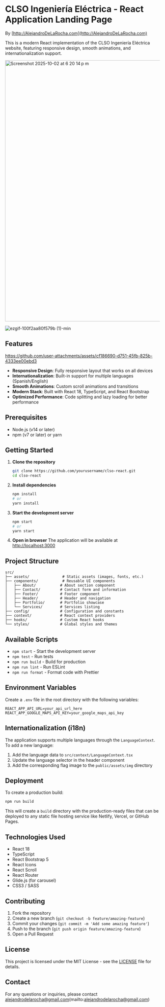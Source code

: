 # CLSO Ingeniería Eléctrica - React Application Landing Page

By [http://AlejandroDeLaRocha.com](http://AlejandroDeLaRocha.com)

This is a modern React implementation of the CLSO Ingeniería Eléctrica website, featuring responsive design, smooth animations, and internationalization support.

<img width="1070" height="847" alt="Screenshot 2025-10-02 at 6 20 14 p m" src="https://github.com/user-attachments/assets/ef22e526-dd92-42ad-b8c1-2a112b53e594" />



![ezgif-100f2aa80f579b (1)-min](https://github.com/user-attachments/assets/f516a9e3-acee-4379-91a3-1f16f6f1595a)



## Features

https://github.com/user-attachments/assets/cf186690-d751-45fb-825b-4333ee00ebd3



- **Responsive Design**: Fully responsive layout that works on all devices
- **Internationalization**: Built-in support for multiple languages (Spanish/English)
- **Smooth Animations**: Custom scroll animations and transitions
- **Modern Stack**: Built with React 18, TypeScript, and React Bootstrap
- **Optimized Performance**: Code splitting and lazy loading for better performance

## Prerequisites

- Node.js (v14 or later)
- npm (v7 or later) or yarn

## Getting Started

1. **Clone the repository**
   ```bash
   git clone https://github.com/yourusername/clso-react.git
   cd clso-react
   ```

2. **Install dependencies**
   ```bash
   npm install
   # or
   yarn install
   ```

3. **Start the development server**
   ```bash
   npm start
   # or
   yarn start
   ```

4. **Open in browser**
   The application will be available at [http://localhost:3000](http://localhost:3000)

## Project Structure

```
src/
├── assets/               # Static assets (images, fonts, etc.)
├── components/           # Reusable UI components
│   ├── About/           # About section component
│   ├── Contact/         # Contact form and information
│   ├── Footer/          # Footer component
│   ├── Header/          # Header and navigation
│   ├── Portfolio/       # Portfolio showcase
│   └── Services/        # Services listing
├── config/              # Configuration and constants
├── context/             # React context providers
├── hooks/               # Custom React hooks
└── styles/              # Global styles and themes
```

## Available Scripts

- `npm start` - Start the development server
- `npm test` - Run tests
- `npm run build` - Build for production
- `npm run lint` - Run ESLint
- `npm run format` - Format code with Prettier

## Environment Variables

Create a `.env` file in the root directory with the following variables:

```env
REACT_APP_API_URL=your_api_url_here
REACT_APP_GOOGLE_MAPS_API_KEY=your_google_maps_api_key
```

## Internationalization (i18n)

The application supports multiple languages through the `LanguageContext`. To add a new language:

1. Add the language data to `src/context/LanguageContext.tsx`
2. Update the language selector in the header component
3. Add the corresponding flag image to the `public/assets/img` directory

## Deployment

To create a production build:

```bash
npm run build
```

This will create a `build` directory with the production-ready files that can be deployed to any static file hosting service like Netlify, Vercel, or GitHub Pages.

## Technologies Used

- React 18
- TypeScript
- React Bootstrap 5
- React Icons
- React Scroll
- React Router
- Glide.js (for carousel)
- CSS3 / SASS

## Contributing

1. Fork the repository
2. Create a new branch (`git checkout -b feature/amazing-feature`)
3. Commit your changes (`git commit -m 'Add some amazing feature'`)
4. Push to the branch (`git push origin feature/amazing-feature`)
5. Open a Pull Request

## License


This project is licensed under the MIT License - see the [LICENSE](LICENSE) file for details.

## Contact

For any questions or inquiries, please contact alejandrodelarocha@gmail.com(mailto:alejandrodelarocha@gmail.com)
